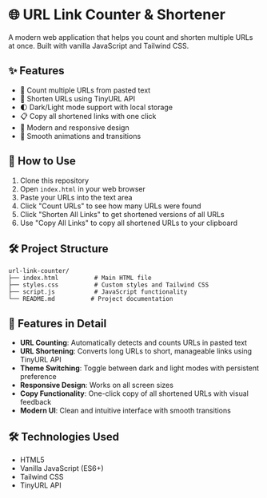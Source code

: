 # 🌐 URL Link Counter & Shortener

A modern web application that helps you count and shorten multiple URLs at once. Built with vanilla JavaScript and Tailwind CSS.

## ✨ Features

- 🔢 Count multiple URLs from pasted text
- 🔗 Shorten URLs using TinyURL API
- 🌓 Dark/Light mode support with local storage
- 📋 Copy all shortened links with one click
- 🎨 Modern and responsive design
- 💫 Smooth animations and transitions

## 🚀 How to Use

1. Clone this repository
2. Open `index.html` in your web browser
3. Paste your URLs into the text area
4. Click "Count URLs" to see how many URLs were found
5. Click "Shorten All Links" to get shortened versions of all URLs
6. Use "Copy All Links" to copy all shortened URLs to your clipboard

## 🛠️ Project Structure

```
url-link-counter/
├── index.html          # Main HTML file
├── styles.css          # Custom styles and Tailwind CSS
├── script.js           # JavaScript functionality
└── README.md          # Project documentation
```

## 🎨 Features in Detail

- **URL Counting**: Automatically detects and counts URLs in pasted text
- **URL Shortening**: Converts long URLs to short, manageable links using TinyURL API
- **Theme Switching**: Toggle between dark and light modes with persistent preference
- **Responsive Design**: Works on all screen sizes
- **Copy Functionality**: One-click copy of all shortened URLs with visual feedback
- **Modern UI**: Clean and intuitive interface with smooth transitions

## 🛠️ Technologies Used

- HTML5
- Vanilla JavaScript (ES6+)
- Tailwind CSS
- TinyURL API